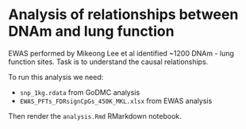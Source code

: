 # Analysis of relationships between DNAm and lung function

EWAS performed by Mikeong Lee et al identified ~1200 DNAm - lung function sites. Task is to understand the causal relationships.

To run this analysis we need:

- `snp_1kg.rdata` from GoDMC analysis
- `EWAS_PFTs_FDRsignCpGs_450K_MKL.xlsx` from EWAS analysis

Then render the `analysis.Rmd` RMarkdown notebook.

